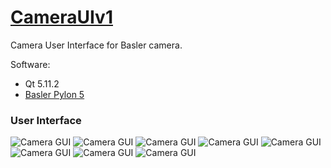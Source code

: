 # [CameraUIv1](https://codeleccz.github.io/CameraUIv1/)

Camera User Interface for Basler camera.

Software:
- Qt 5.11.2
- [Basler Pylon 5](https://www.baslerweb.com/en/products/software/pylon-windows/)

### User Interface

![Camera GUI](https://codeleccz.github.io/CameraUIv1/screenshots/app1.png)
![Camera GUI](https://codeleccz.github.io/CameraUIv1/screenshots/app2.png)
![Camera GUI](https://codeleccz.github.io/CameraUIv1/screenshots/app3.png)
![Camera GUI](https://codeleccz.github.io/CameraUIv1/screenshots/app4.png)
![Camera GUI](https://codeleccz.github.io/CameraUIv1/screenshots/app5.png)
![Camera GUI](https://codeleccz.github.io/CameraUIv1/screenshots/app6.png)
![Camera GUI](https://codeleccz.github.io/CameraUIv1/screenshots/app7.png)
![Camera GUI](https://codeleccz.github.io/CameraUIv1/screenshots/app8.png)

